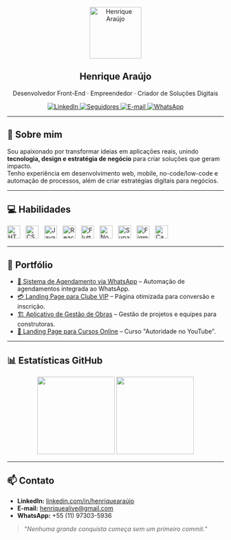 <p align="center">
 <img width="120px" src="https://avatars.githubusercontent.com/u/154565830?v=4" align="center" alt="Henrique Araújo" />
 <h2 align="center">Henrique Araújo</h2>
 <p align="center">Desenvolvedor Front-End · Empreendedor · Criador de Soluções Digitais</p>
</p>

<p align="center">
    <a href="https://www.linkedin.com/in/henriqueara%C3%BAjo/">
      <img alt="LinkedIn" src="https://img.shields.io/badge/-LinkedIn-blue?style=for-the-badge&logo=linkedin&logoColor=white" />
    </a>
    <a href="https://github.com/henriquealive?tab=followers">
      <img alt="Seguidores" src="https://img.shields.io/github/followers/henriquealive?color=236ad3&label=Seguidores&logo=github&style=for-the-badge" />
    </a>
    <a href="mailto:henriquealive@gmail.com">
      <img alt="E-mail" src="https://img.shields.io/badge/-E--mail-red?style=for-the-badge&logo=gmail&logoColor=white" />
    </a>
    <a href="https://wa.me/5511973035936">
      <img alt="WhatsApp" src="https://img.shields.io/badge/-WhatsApp-green?style=for-the-badge&logo=whatsapp&logoColor=white" />
    </a>
</p>

---

## 🚀 Sobre mim
Sou apaixonado por transformar ideias em aplicações reais, unindo **tecnologia, design e estratégia de negócio** para criar soluções que geram impacto.  
Tenho experiência em desenvolvimento web, mobile, no-code/low-code e automação de processos, além de criar estratégias digitais para negócios.

---

## 💻 Habilidades

<img align="left" alt="HTML" title="HTML" width="30px" style="padding-right:10px" src="https://cdn.jsdelivr.net/gh/devicons/devicon/icons/html5/html5-original.svg"/>
<img align="left" alt="CSS" title="CSS" width="30px" style="padding-right:10px" src="https://cdn.jsdelivr.net/gh/devicons/devicon/icons/css3/css3-original.svg"/>
<img align="left" alt="JavaScript" title="JavaScript" width="30px" style="padding-right:10px" src="https://cdn.jsdelivr.net/gh/devicons/devicon/icons/javascript/javascript-original.svg"/>
<img align="left" alt="React" title="React" width="30px" style="padding-right:10px" src="https://cdn.jsdelivr.net/gh/devicons/devicon/icons/react/react-original.svg"/>
<img align="left" alt="Flutter" title="Flutter" width="30px" style="padding-right:10px" src="https://cdn.jsdelivr.net/gh/devicons/devicon/icons/flutter/flutter-original.svg"/>
<img align="left" alt="Node.js" title="Node.js" width="30px" style="padding-right:10px" src="https://cdn.jsdelivr.net/gh/devicons/devicon/icons/nodejs/nodejs-original.svg"/>
<img align="left" alt="Supabase" title="Supabase" width="30px" style="padding-right:10px" src="https://images.seeklogo.com/logo-png/43/1/supabase-logo-png_seeklogo-435677.png"/>
<img align="left" alt="Figma" title="Figma" width="30px" style="padding-right:10px" src="https://cdn.jsdelivr.net/gh/devicons/devicon/icons/figma/figma-original.svg"/>
<img align="left" alt="Canva" title="Canva" width="30px" style="padding-right:10px" src="https://static.vecteezy.com/system/resources/previews/048/759/334/non_2x/canva-transparent-icon-free-png.png"/>

<br/>
<br/>

---

## 📂 Portfólio

- [📅 Sistema de Agendamento via WhatsApp](https://horalinks.com) – Automação de agendamentos integrada ao WhatsApp.
- [💳 Landing Page para Clube VIP](https://clubkosmikitravel.club) – Página otimizada para conversão e inscrição.
- [🏗 Aplicativo de Gestão de Obras](https://obraflux.com) – Gestão de projetos e equipes para construtoras.
- [🎯 Landing Page para Cursos Online](https://kosmiki.online) – Curso "Autoridade no YouTube".

---

## 📊 Estatísticas GitHub
<p align="center">
  <img height="180em" src="https://github-readme-stats.vercel.app/api?username=henriquealive&show_icons=true&theme=radical" />
  <img height="180em" src="https://github-readme-stats.vercel.app/api/top-langs/?username=henriquealive&layout=compact&theme=radical" />
</p>

---

## 📫 Contato

- **LinkedIn:** [linkedin.com/in/henriquearaújo](https://www.linkedin.com/in/henriqueara%C3%BAjo/)
- **E-mail:** henriquealive@gmail.com
- **WhatsApp:** +55 (11) 97303-5936

> "_Nenhuma grande conquista começa sem um primeiro commit._"
